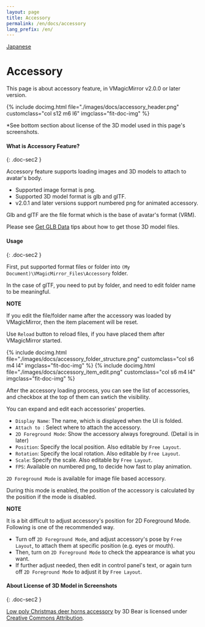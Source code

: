 ```yaml
---
layout: page
title: Accessory
permalink: /en/docs/accessory
lang_prefix: /en/
---
```


[Japanese](../../docs/accessory)

# Accessory

This page is about accessory feature, in VMagicMirror v2.0.0 or later version.

<div class="row">
{% include docimg.html file="./images/docs/accessory_header.png" customclass="col s12 m6 l6" imgclass="fit-doc-img" %}
</div>

*See bottom section about license of the 3D model used in this page's screenshots.

#### What is Accessory Feature?
{: .doc-sec2 }

Accessory feature supports loading images and 3D models to attach to avatar's body.

<div class="doc-ul" markdown="1">

- Supported image format is png.
- Supported 3D model format is glb and glTF.
- v2.0.1 and later versions support numbered png for animated accessory.

</div>

Glb and glTF are the file format which is the base of avatar's format (VRM).

Please see [Get GLB Data](../tips/get_glb_data) tips about how to get those 3D model files.


#### Usage
{: .doc-sec2 }

First, put supported format files or folder into `(My Document)\VMagicMirror_Files\Accessory` folder.

In the case of glTF, you need to put by folder, and need to edit folder name to be meaningful.

<div class="note-area" markdown="1">

**NOTE**

If you edit the file/folder name after the accessory was loaded by VMagicMirror, then the item placement will be reset.

</div>

Use `Reload` button to reload files, if you have placed them after VMagicMirror started.

<div class="row">
{% include docimg.html file="./images/docs/accessory_folder_structure.png" customclass="col s6 m4 l4" imgclass="fit-doc-img" %}
{% include docimg.html file="./images/docs/accessory_item_edit.png" customclass="col s6 m4 l4" imgclass="fit-doc-img" %}
</div>

After the accessory loading process, you can see the list of accessories, and checkbox at the top of them can swtich the visibility.

You can expand and edit each accessories' properties.

<div class="doc-ul" markdown="1">

- `Display Name`: The name, which is displayed when the UI is folded.
- `Attach to `: Select where to attach the accessory.
- `2D Foreground Mode`: Show the accessory always foreground. (Detail is in later)
- `Position`: Specify the local position. Also editable by `Free Layout`.
- `Rotation`: Specify the local rotation. Also editable by `Free Layout`.
- `Scale`: Specify the scale. Also editable by `Free Layout`.
- `FPS`: Available on numbered png, to decide how fast to play animation.

</div>

`2D Foreground Mode` is available for image file based accessory.

During this mode is enabled, the position of the accessory is calculated by the position if the mode is disabled.

<div class="note-area" markdown="1">

**NOTE**

It is a bit difficult to adjust accessory's position for 2D Foreground Mode. Following is one of the recommended way.

<div class="doc-ul" markdown="1">

- Turn off `2D Foreground Mode`, and adjust accessory's pose by `Free Layout`, to attach them at specific position (e.g. eyes or mouth).
- Then, turn on `2D Foreground Mode` to check the appearance is what you want.
- If further adjust needed, then edit in control panel's text, or again turn off `2D Foreground Mode` to adjust it by `Free Layout`.

</div>

</div>


#### About License of 3D Model in Screenshots
{: .doc-sec2 }

[Low poly Christmas deer horns accessory](https://sketchfab.com/3d-models/low-poly-christmas-deer-horns-accessory-5e5d4500345445cfa5dc7848ebd278ba) by 3D Bear is licensed under [Creative Commons Attribution](http://creativecommons.org/licenses/by/4.0/).
